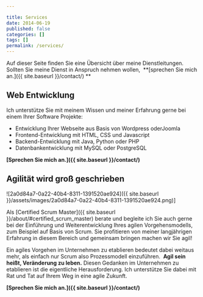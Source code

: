 ```yaml
---

title: Services
date: 2014-06-19
published: false
categories: []
tags: []
permalink: /services/
---
```

Auf dieser Seite finden Sie eine Übersicht über meine Dienstleitungen. Sollten Sie meine Dienst in Anspruch nehmen wollen, 
**[sprechen Sie mich an.]({{ site.baseurl }}/contact/) **

Web Entwicklung
---------------

Ich unterstütze Sie mit meinem Wissen und meiner Erfahrung gerne bei einem Ihrer Software Projekte:

*   Entwicklung Ihrer Webseite aus Basis von Wordpress oderJoomla
*   Frontend-Entwicklung mit HTML, CSS und Javascript
*   Backend-Entwicklung mit Java, Python oder PHP
*   Datenbankentwicklung mit MySQL oder PostgreSQL

**[Sprechen Sie mich an.]({{ site.baseurl }}/contact/)**

Agilität wird groß geschrieben 
------------------------------

![2a0d84a7-0a22-40b4-8311-1391520ae924]({{ site.baseurl }}/assets/images/2a0d84a7-0a22-40b4-8311-1391520ae924.png)]

Als [Certified Scrum Master]({{ site.baseurl }}/about/#certified_scrum_master) berate und begleite ich Sie auch gerne bei der Einführung und 
Weiterentwicklung Ihres agilen Vorgehensmodells, zum Beispiel auf Basis von Scrum. Sie profitieren von meiner langjährigen Erfahrung in 
diesem Bereich und gemeinsam bringen machen wir Sie agil!

Ein agiles Vorgehen im Unternehmen zu etablieren bedeutet dabei weitaus mehr, als einfach nur Scrum also Prozessmodell einzuführen. 
**Agil sein heißt, Veränderung zu leben.** Diesen Gedanken im Unternehmen zu etablieren ist die eigentliche Herausforderung. 
Ich unterstütze Sie dabei mit Rat und Tat auf Ihrem Weg in eine agile Zukunft.

**[Sprechen Sie mich an.]({{ site.baseurl }}/contact/)**